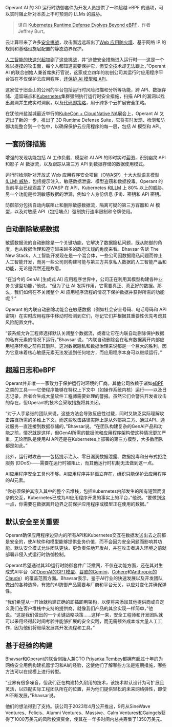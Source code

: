 
<!--
title: Kubernetes运行时防御超越eBPF
cover: https://cdn.thenewstack.io/media/2024/11/b3ef9197-engin-akyurt-xcwek_bx7ys-unsplash-1.jpg
-->

Operant AI 的 3D 运行时防御套件为开发人员提供了一种超越 eBPF 的选项，可以实时阻止针对本质上不可预测的 LLMs 的威胁。

> 译自 [Kubernetes Runtime Defense Evolves Beyond eBPF](https://thenewstack.io/kubernetes-runtime-defense-evolves-beyond-ebpf/)，作者 Jeffrey Burt。

云计算带来了许多[安全挑战](https://thenewstack.io/upskilling-developers-to-meet-todays-security-challenges/)，攻击面远远超出了[Web 应用防火墙](https://thenewstack.io/how-attackers-bypass-commonly-used-web-application-firewalls/)、基于网络 IP 的规则和基础设施层配置的静态边界保护。

[人工智能的快速兴起](https://thenewstack.io/top-5-ai-engineering-trends-of-2023/)加剧了这些挑战，并“迫使安全措施进入运行时——这是一个难以捉摸的攻击面，每个人都知道需要保护它，但安全技术却无法跟上，”Operant AI 的联合创始人兼首席执行官说，这家成立四年的初创公司其运行时应用程序平台旨在不仅保护云应用程序，[还保护 AI 模型和 API](https://thenewstack.io/bypassing-ebpf-to-protect-runtimes-in-kubernetes-apps/)。

这家位于旧金山的公司的平台包括运行时风险扫描和分析等功能，跨 API、数据存储、遗留端点和[Kubernetes](https://thenewstack.io/kubernetes/)集群强制执行运行时安全措施，扫描 API 的漏洞以找出漏洞并生成实时洞察，以及[代码即策略](https://thenewstack.io/is-policy-as-code-the-cure-for-multicloud-config-chaos/)，用于跨多个云扩展安全策略。

在犹他州盐湖城最近举行的[KubeCon + CloudNative NA](https://events.linuxfoundation.org/kubecon-cloudnativecon-north-america/)展会上，Operant AI 又迈出了新的一步，推出了 3D Runtime Defense Suite，它将实时发现、检测和防御功能整合到一个包中，以确保保护云应用程序的每一层，包括 AI 模型和 API。

## 一套防御措施

增强的发现功能包括 AI 工作负载、模型和 AI API 的即时实时蓝图，识别幽灵 API 和影子 AI 数据流，以及跟踪从第三方 API 到数据存储的数据使用模式。

运行时检测针对开放式 Web 应用程序安全项目（[OWASP](https://thenewstack.io/mitigate-owasp-security-top-threats-with-an-api-gateway/)）十大[大型语言模型 (LLM) 威胁](https://thenewstack.io/pyconus-simon-willison-on-hacking-llms-for-fun-and-profit/)，包括提示注入、敏感数据泄露、模型盗窃和数据投毒。Operant 的当前平台已经涵盖了 OWASP 在 API、Kubernetes 和[LLM](https://thenewstack.io/how-llms-guide-us-to-a-happy-path-for-configuration-and-coding/) 上 80% 以上的威胁。另一个功能是检测敏感数据的泄漏，例如个人身份信息 (PII)、密钥和 API 密钥。

防御部分包括自动内联阻止和删除敏感数据流，隔离可疑的第三方容器和 AI 模型，以及对敏感 API（包括端点）强制执行速率限制和令牌使用。

## 自动删除敏感数据

敏感数据流的自动删除是一个关键功能，它解决了数据隐私问题，既从防御的角度，也从数据治理和遵守越来越多的政府法规的角度来看。Bhavsar 告诉 The New Stack，人工智能开发现在是一个混合体，一些公司因数据隐私问题而停止人工智能开发，而另一些公司则构建可能与第三方共享私人数据的人工智能产品和功能，无论是偶然还是故意。

“在当今的 GenAI [生成式 AI] 应用程序世界中，公司正在利用其模型构建各种业务关键型功能，”他说。“但为了让 AI 发挥作用，它需要真正、真正好的数据。那么，我们如何在不关闭整个 AI 应用程序流程的情况下保护数据并获得所需的功能呢？”

Operant 的内联自动删除功能会在敏感数据（例如社会安全号码、电话号码和 API 密钥）在实时应用程序中移动时检测到它们，标记它们并根据其重要性优先考虑其风险配置文件。

“该系统允许工程师选择默认关闭整个数据流，或者让它在内联自动删除保护数据的私有元素的情况下运行，”Bhavsar 说。“内联自动删除会在私有数据离开内部应用程序环境之前将其删除，这对数据隐私和数据治理来说都是一个巨大的胜利，因为它意味着核心敏感元素无法发送到任何地方，而应用程序本身可以继续运行。”
## 超越日志和eBPF

Operant并非唯一一家致力于保护运行时环境的厂商。其他公司依赖于诸如[eBPF](https://thenewstack.io/p99conf-how-ebpf-could-make-faster-database-systems/)之类的工具——它使程序能够在特权上下文中（如操作系统内核）运行——以及日志记录，后者会生成大量软件工程师需要处理的警报。虽然它们会警告开发者攻击的存在，但Operant的技术会采取措施将其关闭。

“对于人手紧张的团队来说，这些方法会导致反应性过载，同时又缺乏实际理解攻击路径所需的多维上下文，而这些攻击路径实际上是从外部第三方、通过API、通过服务一直连接到数据存储的，”Bhavsar说。“在团队构建复杂的GenAI产品和功能之前，情况就是这样，但GenAI所需的数据流和应用程序架构使这种情况更加严重，无论团队是使用AI API还是在Kubernetes上部署的第三方模型，大多数团队都是如此。”

此外，运行时攻击——包括提示注入、零日漏洞数据泄露、数据投毒和分布式拒绝服务 (DDoS)——需要在运行时被阻止，而其他运行时机制无法做到这一点。

AI应用程序安全工具也不够。AI应用程序并非孤立存在，组织只能保护云应用程序的AI元素。

“你必须保护其嵌入其中的整个云堆栈，包括Kubernetes内部发生的所有短暂而复杂的交互，Kubernetes已成为AI应用程序开发的事实上的平台，”他说。“要做到这一点，你需要在数据离开边界之前保护应用程序或模型正在使用的数据。”


## 默认安全至关重要

Operant确保应用程序边界内的所有API和Kubernetes交互在数据发送出去之前都是安全的，使AI软件和模型能够提供业务价值，而不会因为安全问题而影响其功能。默认安全模式允许团队更快、更负责任地开发AI，并在攻击者进入环境之前就部署非侵入式运行时防御控制。

Operant希望通过其3D运行时防御套件广泛撒网，不仅在功能方面，还在其对生成式AI平台（如[OpenAI的GPT模型](https://thenewstack.io/openais-chatgpt-now-formats-output-to-developer-queries/)、[谷歌的Gemini](https://thenewstack.io/gemini-all-you-need-to-know-about-googles-multimodal-ai/)、[Cohere](https://thenewstack.io/cohere-vs-openai-in-the-enterprise-which-will-cios-choose/)和[Anthropic的Claude](https://thenewstack.io/a-nue-ux-web-framework-plus-anthropic-openai-boost-ai-apis/)）的覆盖范围方面。Bhavsar表示，鉴于AI行业的快速发展以及开发团队做出的各种选择，有效的AI防御产品需要与厂商和平台无关，以应对变化并确保弹性。

“我们希望从一开始就构建正确的即插即用架构，以便将来添加其他提供商或自定义我们在客户堆栈中支持的提供商，就像我们产品的其余实现一样简单，”他说。“这是我们做出的一个关键战略决策……这样一来，安全工程师和开发团队就可以采用经得起时间考验并能够扩展的安全实践，而无需额外成本或大量人工工作，因为他们将继续发展其开发流程和工具。”


## 基于经验的构建

Bhavsar和Operant的联合创始人兼CTO [Priyanka Tembey](https://www.linkedin.com/in/priyanka-tembey-a1947611/)都拥有超过十年的为网络安全用例构建机器学习和AI的经验，这使他们了解哪些方法是短期措施，哪些方法可以在规模上进行转型。

“业界有很多噪音，但我们正在构建持久耐用的技术，该技术默认设计为可扩展且灵活，以匹配实际工程团队所在的位置，并为他们提供轻松的未来网络弹性，即使AI不断发展，”Bhavsar说。

他们的想法得到了支持。该公司于2023年4月公开推出，9月从SineWave Ventures、Felicis、Alumni Ventures、Massive、Calm Ventures和Gaingels获得了1000万美元的风险投资资金，使其在一年多时间内总共筹集了1350万美元。
